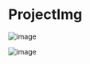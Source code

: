 # ProjectImg
![image](https://github.com/Dinujaya-Sandaruwan/ProjectImg/assets/88492493/431afa72-6059-46ce-b9dd-96024c759bbb)

![image](https://github.com/Dinujaya-Sandaruwan/ProjectImg/assets/88492493/0ef31bc8-e22b-400a-9315-1626acb6ce0d)
